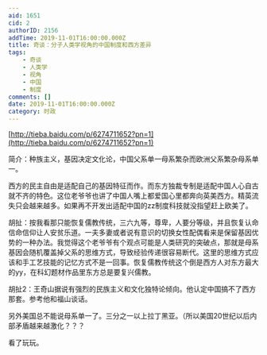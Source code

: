 ```yaml
---
aid: 1651
cid: 2
authorID: 2156
addTime: 2019-11-01T16:00:00.000Z
title: 奇谈：分子人类学视角的中国制度和西方差异
tags:
    - 奇谈
    - 人类学
    - 视角
    - 中国
    - 制度
comments: []
date: 2019-11-01T16:00:00.000Z
category: 时政
---
```


[http://tieba.baidu.com/p/6274711652?pn=1](http://tieba.baidu.com/p/6274711652?pn=1)

简介：种族主义，基因决定文化论，中国父系单一母系繁杂而欧洲父系繁杂母系单一。

西方的民主自由是适配自己的基因特征而作。而东方独裁专制是适配中国人心自古就不齐的特色。这位老爷爷也讲了中国人嘴上都爱国心里都奔向英美西方。精英流失只会越来越多。如果再不开发出适配中国的zz制度科技就没指望赶上欧美了。

胡扯：按我看那只能恢复儒教传统，三六九等，尊卑，人要分等级，并且恢复认命信命信仰让人安贫乐道。一夫多妻或者说有意识的切换女性配偶看来是保留基因优势的一种办法。我觉得这个老爷爷有个观点可能是人类研究的突破点，那就是母系基因会随机覆盖掉父系的思维方式，导致经验传递很容易断代。这里的思维方式应该和手工艺技能的记忆方式不是一回事。恢复儒教传统这个倒是西方人对东方最大的yy，在科幻题材作品里东方总是要复兴儒教。

胡扯2：王奇山据说有强烈的民族主义和文化独特论倾向。他认定中国搞不了西方那套。参考他和福山谈话。

另外美国总不能说母系单一了。三分之一以上拉丁黑亚。（所以美国20世纪以后内部矛盾越来越激化？？？

看了玩玩。

